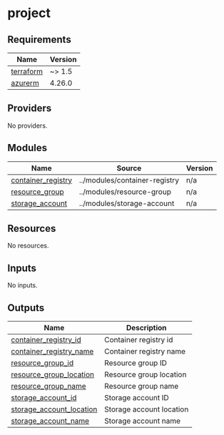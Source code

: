 # project

<!-- BEGINNING OF PRE-COMMIT-TERRAFORM DOCS HOOK -->
## Requirements

| Name | Version |
|------|---------|
| <a name="requirement_terraform"></a> [terraform](#requirement\_terraform) | ~> 1.5 |
| <a name="requirement_azurerm"></a> [azurerm](#requirement\_azurerm) | 4.26.0 |

## Providers

No providers.

## Modules

| Name | Source | Version |
|------|--------|---------|
| <a name="module_container_registry"></a> [container\_registry](#module\_container\_registry) | ../modules/container-registry | n/a |
| <a name="module_resource_group"></a> [resource\_group](#module\_resource\_group) | ../modules/resource-group | n/a |
| <a name="module_storage_account"></a> [storage\_account](#module\_storage\_account) | ../modules/storage-account | n/a |

## Resources

No resources.

## Inputs

No inputs.

## Outputs

| Name | Description |
|------|-------------|
| <a name="output_container_registry_id"></a> [container\_registry\_id](#output\_container\_registry\_id) | Container registry id |
| <a name="output_container_registry_name"></a> [container\_registry\_name](#output\_container\_registry\_name) | Container registry name |
| <a name="output_resource_group_id"></a> [resource\_group\_id](#output\_resource\_group\_id) | Resource group ID |
| <a name="output_resource_group_location"></a> [resource\_group\_location](#output\_resource\_group\_location) | Resource group location |
| <a name="output_resource_group_name"></a> [resource\_group\_name](#output\_resource\_group\_name) | Resource group name |
| <a name="output_storage_account_id"></a> [storage\_account\_id](#output\_storage\_account\_id) | Storage account ID |
| <a name="output_storage_account_location"></a> [storage\_account\_location](#output\_storage\_account\_location) | Storage account location |
| <a name="output_storage_account_name"></a> [storage\_account\_name](#output\_storage\_account\_name) | Storage account name |
<!-- END OF PRE-COMMIT-TERRAFORM DOCS HOOK -->
